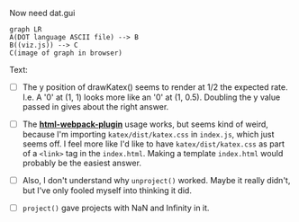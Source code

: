 Now need dat.gui



```mermaid
graph LR
A(DOT language ASCII file) --> B
B((viz.js)) --> C
C(image of graph in browser)
```



Text:

- [ ] The y position of drawKatex() seems to render at 1/2 the expected rate.  I.e. A '0' at (1, 1) looks more like an '0' at (1, 0.5).  Doubling the y value passed in gives about the right answer.

- [ ] The [**html-webpack-plugin**](https://github.com/jantimon/html-webpack-plugin) usage works, but seems kind of weird, because I'm importing `katex/dist/katex.css` in `index.js`, which just seems off.  I feel more like I'd like to have `katex/dist/katex.css` as part of a `<link>` tag in the `index.html`.  Making a template `index.html` would probably be the easiest answer.

- [ ] Also, I don't understand why `unproject()` worked.  Maybe it really didn't, but I've only fooled myself into thinking it did.

- [ ] `project()` gave projects with NaN and Infinity in it.

   